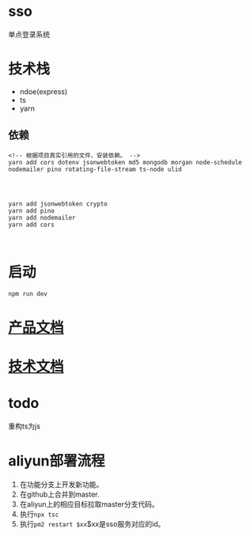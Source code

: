 # sso
单点登录系统

# 技术栈
- ndoe(express)
- ts
- yarn
## 依赖
```
<!-- 根据项目真实引用的文件，安装依赖。 -->
yarn add cors dotenv jsonwebtoken md5 mongodb morgan node-schedule nodemailer pino rotating-file-stream ts-node ulid




yarn add jsonwebtoken crypto
yarn add pino
yarn add nodemailer
yarn add cors



```

# 启动
```
npm run dev
```

# [产品文档](./docs/production.md)
# [技术文档](./docs/technology.md)

# todo
重构ts为js


# aliyun部署流程
<!-- todo 已经成为js了，会改变的。 -->
1. 在功能分支上开发新功能。
2. 在github上合并到master.
3. 在aliyun上的相应目标拉取master分支代码。
4. 执行`npx tsc`
5. 执行`pm2 restart $xx`$xx是sso服务对应的id。
